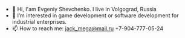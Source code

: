 - 👋 Hi, I'am Evgeniy Shevchenko. I live in Volgograd, Russia
- 👀 I’m interested in game development or software development for industrial enterprises.
- 📫 How to reach me:
  jack_mega@mail.ru
  +7-904-777-05-24

<!---
PhoenixJack1/PhoenixJack1 is a ✨ special ✨ repository because its `README.md` (this file) appears on your GitHub profile.
You can click the Preview link to take a look at your changes.
--->
